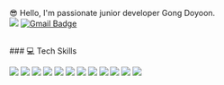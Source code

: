 😎 Hello, I'm passionate junior developer Gong Doyoon. <br>
<img src="https://img.shields.io/badge/GitHub-181717?style=flat-square&logo=GitHub&logoColor=white"/>
 [![Gmail Badge](https://img.shields.io/badge/Gmail-d14836?style=flat-square&logo=Gmail&logoColor=white&link=mailto:hakukaka1212@gmail.com)](mailto:hakukaka1212@gmail.com)

<br>
### 💻 Tech Skills

<img src="https://img.shields.io/badge/JAVA-6699CB?style=flat-square&logo=java&logoColor=white"/> <img src="https://img.shields.io/badge/JavaScript-F7DF1E?style=flat-square&logo=JavaScript&logoColor=black"/> <img src="https://img.shields.io/badge/jQuery-0769AD?style=flat-square&logo=jQuery&logoColor=white"/> 
<img src="https://img.shields.io/badge/JSP-색상코드?style=flat-square&logo=Spring&logoColor=white"/>
<img src="https://img.shields.io/badge/Spring Boot-6DB33F?style=flat-square&logo=Spring&logoColor=white"/>
<img src="https://img.shields.io/badge/GIT-F05032?style=flat-square&logo=Git&logoColor=white"/>
<img src="https://img.shields.io/badge/HTML5-E34F26?style=flat-square&logo=HTML5&logoColor=white"/>
<img src="https://img.shields.io/badge/CSS3-1572B6?style=flat-square&logo=CSS3&logoColor=white"/>
<img src="https://img.shields.io/badge/Apache Tomcat-F8DC75?style=flat-square&logo=Apache Tomcat&logoColor=black"/>
<img src="https://img.shields.io/badge/MySQL-4479A1?style=flat-square&logo=MySQL&logoColor=white"/>
<img src="https://img.shields.io/badge/MariaDB-003545?style=flat-square&logo=MariaDB&logoColor=white"/>
<img src="https://img.shields.io/badge/Oracle-F80000?style=flat-square&logo=Oracle&logoColor=white"/><br>
